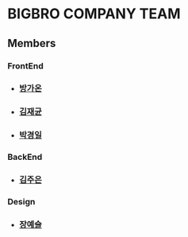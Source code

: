 # BIGBRO COMPANY TEAM

## Members

### FrontEnd
- ### [방가온](https://github.com/gaoooon)

- ### [김재균](https://github.com/gjaegyun)

- ### [박경일](https://github.com/pki071120)

### BackEnd
- ### [김주은](https://github.com/Jueuunn7)

### Design
- ### [장예슬](https://github.com/BUJWEB)


